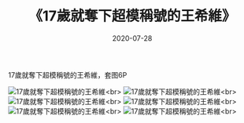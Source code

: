 ﻿---
layout: post
title: 《17歲就奪下超模稱號的王希維》
date: 2020-07-28
img: http://photo.orgx.cf/%E5%94%AF%E7%BE%8E/2019/17歲就奪下超模稱號的王希維/000.jpg
tags: [美女,清纯,唯美]
---

17歲就奪下超模稱號的王希維，套图6P


![17歲就奪下超模稱號的王希維](http://photo.orgx.cf/%E5%94%AF%E7%BE%8E/2019/17歲就奪下超模稱號的王希維/001.jpg''17歲就奪下超模稱號的王希維'')<br>
![17歲就奪下超模稱號的王希維](http://photo.orgx.cf/%E5%94%AF%E7%BE%8E/2019/17歲就奪下超模稱號的王希維/002.jpg''17歲就奪下超模稱號的王希維'')<br>
![17歲就奪下超模稱號的王希維](http://photo.orgx.cf/%E5%94%AF%E7%BE%8E/2019/17歲就奪下超模稱號的王希維/003.jpg''17歲就奪下超模稱號的王希維'')<br>
![17歲就奪下超模稱號的王希維](http://photo.orgx.cf/%E5%94%AF%E7%BE%8E/2019/17歲就奪下超模稱號的王希維/004.jpg''17歲就奪下超模稱號的王希維'')<br>
![17歲就奪下超模稱號的王希維](http://photo.orgx.cf/%E5%94%AF%E7%BE%8E/2019/17歲就奪下超模稱號的王希維/005.jpg''17歲就奪下超模稱號的王希維'')<br>
![17歲就奪下超模稱號的王希維](http://photo.orgx.cf/%E5%94%AF%E7%BE%8E/2019/17歲就奪下超模稱號的王希維/006.jpg''17歲就奪下超模稱號的王希維'')<br>
